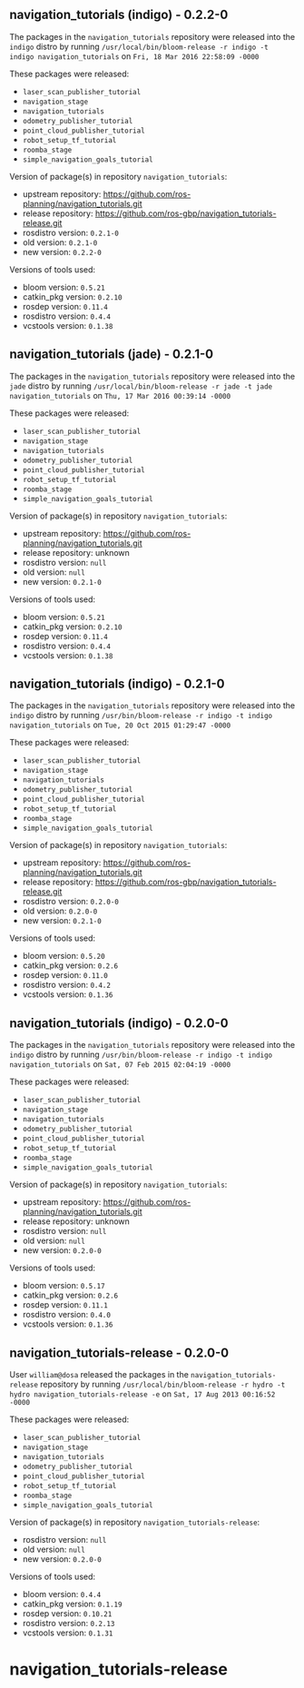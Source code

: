 ## navigation_tutorials (indigo) - 0.2.2-0

The packages in the `navigation_tutorials` repository were released into the `indigo` distro by running `/usr/local/bin/bloom-release -r indigo -t indigo navigation_tutorials` on `Fri, 18 Mar 2016 22:58:09 -0000`

These packages were released:
- `laser_scan_publisher_tutorial`
- `navigation_stage`
- `navigation_tutorials`
- `odometry_publisher_tutorial`
- `point_cloud_publisher_tutorial`
- `robot_setup_tf_tutorial`
- `roomba_stage`
- `simple_navigation_goals_tutorial`

Version of package(s) in repository `navigation_tutorials`:

- upstream repository: https://github.com/ros-planning/navigation_tutorials.git
- release repository: https://github.com/ros-gbp/navigation_tutorials-release.git
- rosdistro version: `0.2.1-0`
- old version: `0.2.1-0`
- new version: `0.2.2-0`

Versions of tools used:

- bloom version: `0.5.21`
- catkin_pkg version: `0.2.10`
- rosdep version: `0.11.4`
- rosdistro version: `0.4.4`
- vcstools version: `0.1.38`


## navigation_tutorials (jade) - 0.2.1-0

The packages in the `navigation_tutorials` repository were released into the `jade` distro by running `/usr/local/bin/bloom-release -r jade -t jade navigation_tutorials` on `Thu, 17 Mar 2016 00:39:14 -0000`

These packages were released:
- `laser_scan_publisher_tutorial`
- `navigation_stage`
- `navigation_tutorials`
- `odometry_publisher_tutorial`
- `point_cloud_publisher_tutorial`
- `robot_setup_tf_tutorial`
- `roomba_stage`
- `simple_navigation_goals_tutorial`

Version of package(s) in repository `navigation_tutorials`:

- upstream repository: https://github.com/ros-planning/navigation_tutorials.git
- release repository: unknown
- rosdistro version: `null`
- old version: `null`
- new version: `0.2.1-0`

Versions of tools used:

- bloom version: `0.5.21`
- catkin_pkg version: `0.2.10`
- rosdep version: `0.11.4`
- rosdistro version: `0.4.4`
- vcstools version: `0.1.38`


## navigation_tutorials (indigo) - 0.2.1-0

The packages in the `navigation_tutorials` repository were released into the `indigo` distro by running `/usr/bin/bloom-release -r indigo -t indigo navigation_tutorials` on `Tue, 20 Oct 2015 01:29:47 -0000`

These packages were released:
- `laser_scan_publisher_tutorial`
- `navigation_stage`
- `navigation_tutorials`
- `odometry_publisher_tutorial`
- `point_cloud_publisher_tutorial`
- `robot_setup_tf_tutorial`
- `roomba_stage`
- `simple_navigation_goals_tutorial`

Version of package(s) in repository `navigation_tutorials`:
- upstream repository: https://github.com/ros-planning/navigation_tutorials.git
- release repository: https://github.com/ros-gbp/navigation_tutorials-release.git
- rosdistro version: `0.2.0-0`
- old version: `0.2.0-0`
- new version: `0.2.1-0`

Versions of tools used:
- bloom version: `0.5.20`
- catkin_pkg version: `0.2.6`
- rosdep version: `0.11.0`
- rosdistro version: `0.4.2`
- vcstools version: `0.1.36`


## navigation_tutorials (indigo) - 0.2.0-0

The packages in the `navigation_tutorials` repository were released into the `indigo` distro by running `/usr/bin/bloom-release -r indigo -t indigo navigation_tutorials` on `Sat, 07 Feb 2015 02:04:19 -0000`

These packages were released:
- `laser_scan_publisher_tutorial`
- `navigation_stage`
- `navigation_tutorials`
- `odometry_publisher_tutorial`
- `point_cloud_publisher_tutorial`
- `robot_setup_tf_tutorial`
- `roomba_stage`
- `simple_navigation_goals_tutorial`

Version of package(s) in repository `navigation_tutorials`:
- upstream repository: https://github.com/ros-planning/navigation_tutorials.git
- release repository: unknown
- rosdistro version: `null`
- old version: `null`
- new version: `0.2.0-0`

Versions of tools used:
- bloom version: `0.5.17`
- catkin_pkg version: `0.2.6`
- rosdep version: `0.11.1`
- rosdistro version: `0.4.0`
- vcstools version: `0.1.36`


## navigation_tutorials-release - 0.2.0-0

User `william@dosa` released the packages in the `navigation_tutorials-release` repository by running `/usr/local/bin/bloom-release -r hydro -t hydro navigation_tutorials-release -e` on `Sat, 17 Aug 2013 00:16:52 -0000`

These packages were released:
- `laser_scan_publisher_tutorial`
- `navigation_stage`
- `navigation_tutorials`
- `odometry_publisher_tutorial`
- `point_cloud_publisher_tutorial`
- `robot_setup_tf_tutorial`
- `roomba_stage`
- `simple_navigation_goals_tutorial`

Version of package(s) in repository `navigation_tutorials-release`:
- rosdistro version: `null`
- old version: `null`
- new version: `0.2.0-0`

Versions of tools used:
- bloom version: `0.4.4`
- catkin_pkg version: `0.1.19`
- rosdep version: `0.10.21`
- rosdistro version: `0.2.13`
- vcstools version: `0.1.31`


navigation_tutorials-release
============================
